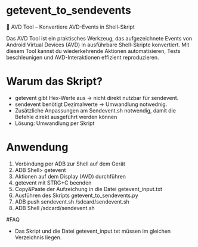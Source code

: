 # getevent_to_sendevents
🚀 AVD Tool – Konvertiere AVD-Events in Shell-Skript

Das AVD Tool ist ein praktisches Werkzeug, das aufgezeichnete Events von Android Virtual Devices (AVD) in ausführbare Shell-Skripte konvertiert. Mit diesem Tool kannst du wiederkehrende Aktionen automatisieren, Tests beschleunigen und AVD-Interaktionen effizient reproduzieren.

# Warum das Skript?
- getevent gibt Hex-Werte aus → nicht direkt nutzbar für sendevent.
- sendevent benötigt Dezimalwerte → Umwandlung notwednig.
- Zusätzliche Anpassungen am Sendevent.sh notwendig, damit die Befehle direkt ausgeführt werden können
- Lösung: Umwandlung per Skript

# Anwendung
1) Verbindung per ADB zur Shell auf dem Gerät
2) ADB Shell> getevent
3) Aktionen auf dem Display (AVD) durchführen
4) getevent mit STRG+C beenden
5) Copy&Paste der Aufzeichung in die Datei getevent_input.txt
6) Ausführen des Skripts getevent_to_sendevents.py
7) ADB push sendevent.sh /sdcard/sendevent.sh
8) ADB Shell /sdcard/sendevent.sh

#FAQ
- Das Skript und die Datei getevent_input.txt müssen im gleichen Verzeichnis liegen.
